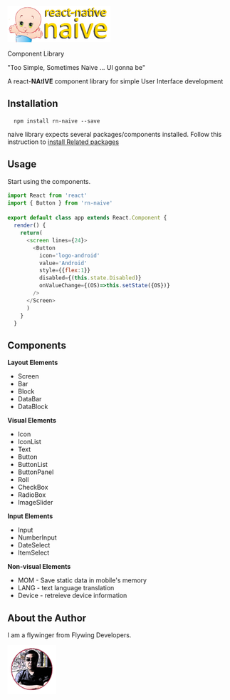 ![](asset/logo.png "naive logo")

Component Library

"Too Simple, Sometimes Naive ... UI gonna be"

A react-<b>NA</b>t<b>IVE</b> component library for simple User Interface development


Installation
------------
      npm install rn-naive --save


naive library expects several packages/components installed. Follow this instruction to [install Related packages](/doc/setup.md)


Usage
-----

Start using the components.

~~~javascript
import React from 'react'
import { Button } from 'rn-naive'

export default class app extends React.Component {
  render() {
    return(
      <screen lines={24}>
        <Button
          icon='logo-android'
          value='Android'
          style={{flex:1}}
          disabled={(this.state.Disabled)}
          onValueChange={(OS)=>this.setState({OS})}
        />
      </Screen>
      )
    }
  }
~~~

Components
----------


**Layout Elements**
- Screen
- Bar
- Block
- DataBar
- DataBlock

**Visual Elements**
- Icon
- IconList
- Text
- Button
- ButtonList
- ButtonPanel
- Roll
- CheckBox
- RadioBox
- ImageSlider

**Input Elements**
- Input
- NumberInput
- DateSelect
- ItemSelect

**Non-visual Elements**
- MOM - Save static data in mobile's memory
- LANG - text language translation
- Device - retreieve device information

About the Author
----------------
I am a flywinger from Flywing Developers.

![](asset/author.png)
